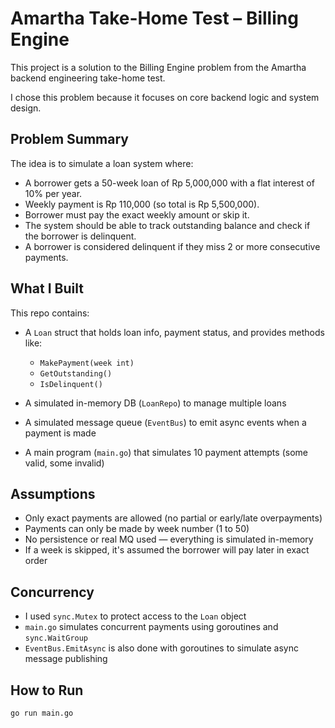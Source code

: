 # Amartha Take-Home Test – Billing Engine

This project is a solution to the Billing Engine problem from the Amartha backend engineering take-home test.

I chose this problem because it focuses on core backend logic and system design.


## Problem Summary

The idea is to simulate a loan system where:

- A borrower gets a 50-week loan of Rp 5,000,000 with a flat interest of 10% per year.
- Weekly payment is Rp 110,000 (so total is Rp 5,500,000).
- Borrower must pay the exact weekly amount or skip it.
- The system should be able to track outstanding balance and check if the borrower is delinquent.
- A borrower is considered delinquent if they miss 2 or more consecutive payments.


## What I Built

This repo contains:

- A `Loan` struct that holds loan info, payment status, and provides methods like:
  - `MakePayment(week int)`
  - `GetOutstanding()`
  - `IsDelinquent()`

- A simulated in-memory DB (`LoanRepo`) to manage multiple loans
- A simulated message queue (`EventBus`) to emit async events when a payment is made
- A main program (`main.go`) that simulates 10 payment attempts (some valid, some invalid)


## Assumptions

- Only exact payments are allowed (no partial or early/late overpayments)
- Payments can only be made by week number (1 to 50)
- No persistence or real MQ used — everything is simulated in-memory
- If a week is skipped, it's assumed the borrower will pay later in exact order


## Concurrency

- I used `sync.Mutex` to protect access to the `Loan` object
- `main.go` simulates concurrent payments using goroutines and `sync.WaitGroup`
- `EventBus.EmitAsync` is also done with goroutines to simulate async message publishing


## How to Run

```bash
go run main.go
